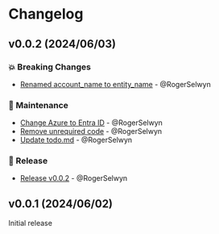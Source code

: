# Changelog


## v0.0.2 (2024/06/03)
### 💥 Breaking Changes
- [Renamed account_name to entity_name](https://github.com/RogerSelwyn/MS365-ToDo/commit/43747a9265129ab7d1fb314944e3211a8b61c0d2) - @RogerSelwyn

### 🧰 Maintenance
- [Change Azure to Entra ID](https://github.com/RogerSelwyn/MS365-ToDo/commit/b3b260d9c43246cd61487e34871a8c861443930d) - @RogerSelwyn
- [Remove unrequired code](https://github.com/RogerSelwyn/MS365-ToDo/commit/713555fd5a4c1caf27c25fa78389182b661871df) - @RogerSelwyn
- [Update todo.md](https://github.com/RogerSelwyn/MS365-ToDo/commit/5af6b23f3a7e6d6d876afb4aec4df4b14c68a0ef) - @RogerSelwyn

### 🔖 Release
- [Release v0.0.2](https://github.com/RogerSelwyn/MS365-ToDo/commit/c13b564aa5b26f69a2a8723655d9228af6af9520) - @RogerSelwyn

## v0.0.1 (2024/06/02)
Initial release

